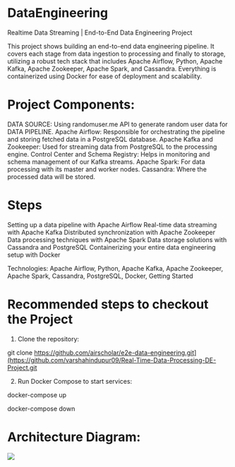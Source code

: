 # DataEngineering

Realtime Data Streaming | End-to-End Data Engineering Project

This project shows building an end-to-end data engineering pipeline. It covers each stage from data ingestion to processing and finally to storage, utilizing a robust tech stack that includes Apache Airflow, Python, Apache Kafka, Apache Zookeeper, Apache Spark, and Cassandra. Everything is containerized using Docker for ease of deployment and scalability.


# Project Components:

DATA SOURCE: Using randomuser.me API to generate random user data for DATA PIPELINE.
Apache Airflow: Responsible for orchestrating the pipeline and storing fetched data in a PostgreSQL database.
Apache Kafka and Zookeeper: Used for streaming data from PostgreSQL to the processing engine.
Control Center and Schema Registry: Helps in monitoring and schema management of our Kafka streams.
Apache Spark: For data processing with its master and worker nodes.
Cassandra: Where the processed data will be stored.

# Steps
Setting up a data pipeline with Apache Airflow
Real-time data streaming with Apache Kafka
Distributed synchronization with Apache Zookeeper
Data processing techniques with Apache Spark
Data storage solutions with Cassandra and PostgreSQL
Containerizing your entire data engineering setup with Docker

Technologies: Apache Airflow, Python, Apache Kafka, Apache Zookeeper, Apache Spark, Cassandra, PostgreSQL, Docker, Getting Started

# Recommended steps to checkout the Project

1. Clone the repository:

git clone https://github.com/airscholar/e2e-data-engineering.git](https://github.com/varshahindupur09/Real-Time-Data-Processing-DE-Project.git

2. Run Docker Compose to start services:

docker-compose up

docker-compose down


# Architecture Diagram:

<img src="https://github.com/varshahindupur09/Real-Time-Data-Processing-DE-Project/blob/main/architecture_diagram/arch_image.png"></img>


